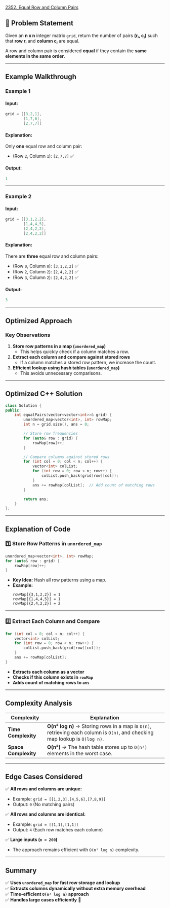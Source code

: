 [2352. Equal Row and Column Pairs](https://leetcode.com/problems/equal-row-and-column-pairs/description/?envType=study-plan-v2&envId=leetcode-75)

## **📌 Problem Statement**  
Given an **n x n** integer matrix `grid`, return the number of pairs **(rᵢ, cⱼ)** such that **row rᵢ** and **column cⱼ** are equal.

A row and column pair is considered **equal** if they contain the **same elements in the same order**.

---

## **Example Walkthrough**  

### **Example 1**  
#### **Input:**  
```cpp
grid = [[3,2,1],
        [1,7,6],
        [2,7,7]]
```
#### **Explanation:**  
Only **one** equal row and column pair:  
- (Row `2`, Column `1`): `[2,7,7]` ✅  

#### **Output:**  
```cpp
1
```

---

### **Example 2**  
#### **Input:**  
```cpp
grid = [[3,1,2,2],
        [1,4,4,5],
        [2,4,2,2],
        [2,4,2,2]]
```
#### **Explanation:**  
There are **three** equal row and column pairs:  
- (Row `0`, Column `0`): `[3,1,2,2]` ✅  
- (Row `2`, Column `2`): `[2,4,2,2]` ✅  
- (Row `3`, Column `2`): `[2,4,2,2]` ✅  

#### **Output:**  
```cpp
3
```

---

## **Optimized Approach**  
### **Key Observations**  
1. **Store row patterns in a map (`unordered_map`)**  
   - This helps quickly check if a column matches a row.  
2. **Extract each column and compare against stored rows**  
   - If a column matches a stored row pattern, we increase the count.  
3. **Efficient lookup using hash tables (`unordered_map`)**  
   - This avoids unnecessary comparisons.

---

## **Optimized C++ Solution**  
```cpp
class Solution {
public:
    int equalPairs(vector<vector<int>>& grid) {
        unordered_map<vector<int>, int> rowMap;
        int n = grid.size(), ans = 0;

        // Store row frequencies
        for (auto& row : grid) {
            rowMap[row]++;
        }

        // Compare columns against stored rows
        for (int col = 0; col < n; col++) {
            vector<int> colList;
            for (int row = 0; row < n; row++) {
                colList.push_back(grid[row][col]);
            }
            ans += rowMap[colList];  // Add count of matching rows
        }

        return ans;
    }
};
```

---

## **Explanation of Code**  

### **1️⃣ Store Row Patterns in `unordered_map`**
```cpp
unordered_map<vector<int>, int> rowMap;
for (auto& row : grid) {
    rowMap[row]++;
}
```
- **Key Idea:** Hash all row patterns using a map.  
- **Example:**  
  ```
  rowMap[{3,1,2,2}] = 1
  rowMap[{1,4,4,5}] = 1
  rowMap[{2,4,2,2}] = 2
  ```

---

### **2️⃣ Extract Each Column and Compare**
```cpp
for (int col = 0; col < n; col++) {
    vector<int> colList;
    for (int row = 0; row < n; row++) {
        colList.push_back(grid[row][col]);
    }
    ans += rowMap[colList];  
}
```
- **Extracts each column as a vector**  
- **Checks if this column exists in `rowMap`**  
- **Adds count of matching rows to `ans`**  

---

## **Complexity Analysis**  
| Complexity | Explanation |
|------------|------------|
| **Time Complexity** | **O(n² log n)** → Storing rows in a map is `O(n)`, retrieving each column is `O(n)`, and checking map lookup is `O(log n)`. |
| **Space Complexity** | **O(n²)** → The hash table stores up to `O(n²)` elements in the worst case. |

---

## **Edge Cases Considered**  
✅ **All rows and columns are unique:**  
   - Example: `grid = [[1,2,3],[4,5,6],[7,8,9]]`  
   - Output: `0` (No matching pairs)  

✅ **All rows and columns are identical:**  
   - Example: `grid = [[1,1],[1,1]]`  
   - Output: `4` (Each row matches each column)  

✅ **Large inputs (`n = 200`)**  
   - The approach remains efficient with `O(n² log n)` complexity.

---

## **Summary**  
✅ **Uses `unordered_map` for fast row storage and lookup**  
✅ **Extracts columns dynamically without extra memory overhead**  
✅ **Time-efficient `O(n² log n)` approach**  
✅ **Handles large cases efficiently** 🚀